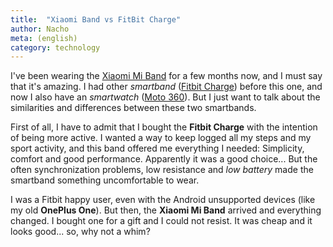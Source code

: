 ```yaml
---
title:  "Xiaomi Band vs FitBit Charge"
author: Nacho
meta: (english)
category: technology
---
```

I've been wearing the [Xiaomi Mi Band][xiaomi] for a few months now, and I must say that it's amazing.
I had other _smartband_ ([Fitbit Charge][fitbit]) before this one, and now I also have an _smartwatch_ ([Moto 360][moto]). But I just want to talk about the similarities and differences between these two smartbands.

First of all, I have to admit that I bought the **Fitbit Charge** with the intention of being more active. I wanted a way to keep logged all my steps and my sport activity, and this band offered me everything I needed: Simplicity, comfort and good performance.
Apparently it was a good choice... But the often synchronization problems, low resistance and _low battery_ made the smartband something uncomfortable to wear.

I was a Fitbit happy user, even with the Android unsupported devices (like my old **OnePlus One**). But then, the **Xiaomi Mi Band** arrived and everything changed.
I bought one for a gift and I could not resist. It was cheap and it looks good... so, why not a whim?

[xiaomi]: http://www.mi.com/my/miband
[fitbit]: https://www.fitbit.com/charge
[moto]: https://www.motorola.com/us/products/moto-360
